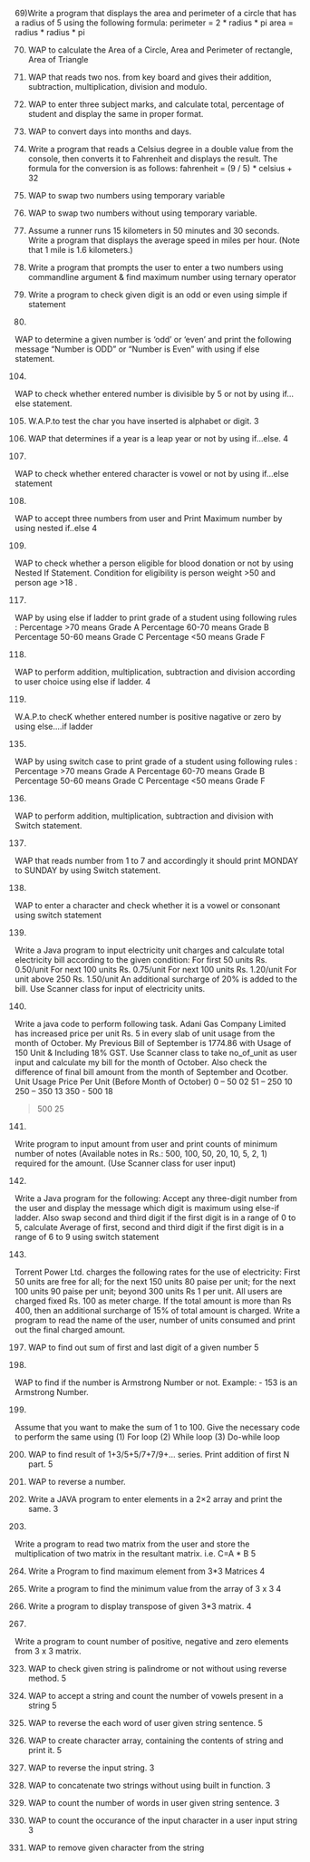 69)Write a program that displays the area and perimeter of a circle that has a radius 
of 5 using the following formula: perimeter = 2 * radius * pi area = radius * 
radius * pi

70) WAP to calculate the Area of a Circle, Area and Perimeter of rectangle, Area of 
Triangle

72) WAP that reads two nos. from key board and gives their addition, subtraction, 
multiplication, division and modulo.

74) WAP to enter three subject marks, and calculate total, percentage of student 
and display the same in proper format.

76) WAP to convert days into months and days.
77) Write a program that reads a Celsius degree in a double value from the console, 
then converts it to Fahrenheit and displays the result. The formula for the 
conversion is as follows: fahrenheit = (9 / 5) * celsius + 32

79) WAP to swap two numbers using temporary variable

80) WAP to swap two numbers without using temporary variable. 

81) Assume a runner runs 15 kilometers in 50 minutes and 30 seconds. Write a 
program that displays the average speed in miles per hour. (Note that 1 mile is 
1.6 kilometers.)

82) Write a program that prompts the user to enter a two numbers using 
commandline argument & find maximum number using ternary operator

88) Write a program to check given digit is an odd or even using simple if statement

103)
WAP to determine a given number is ‘odd’ or ‘even’ and print the following 
message “Number is ODD” or “Number is Even” with using if else statement. 

104)
WAP to check whether entered number is divisible by 5 or not by using if…else 
statement.

105)  W.A.P.to test the char you have inserted is alphabet or digit. 3

106)  WAP that determines if a year is a leap year or not by using if…else. 4

107)
WAP to check whether entered character is vowel or not by using if…else 
statement

108)
WAP to accept three numbers from user and Print Maximum number by using 
nested if..else 4

109)
WAP to check whether a person eligible for blood donation or not by using 
Nested If Statement. Condition for eligibility is person weight >50 and person 
age >18 .

117)
WAP by using else if ladder to print grade of a student using following rules :
Percentage >70 means Grade A
Percentage 60-70 means Grade B
Percentage 50-60 means Grade C
Percentage <50 means Grade F

118)
WAP to perform addition, multiplication, subtraction and division according to 
user choice using else if ladder. 4

119)
W.A.P.to checK whether entered number is positive nagative or zero by using 
else….if ladder

135)
WAP by using switch case to print grade of a student using following rules :
Percentage >70 means Grade A
Percentage 60-70 means Grade B
Percentage 50-60 means Grade C
Percentage <50 means Grade F

136)
WAP to perform addition, multiplication, subtraction and division with Switch 
statement.

137)
WAP that reads number from 1 to 7 and accordingly it should print MONDAY to 
SUNDAY by using Switch statement. 

138)
WAP to enter a character and check whether it is a vowel or consonant using 
switch statement

139)
Write a Java program to input electricity unit charges and calculate total 
electricity bill
according to the given condition:
For first 50 units Rs. 0.50/unit
For next 100 units Rs. 0.75/unit
For next 100 units Rs. 1.20/unit
For unit above 250 Rs. 1.50/unit
An additional surcharge of 20% is added to the bill. Use Scanner class for input 
of electricity units.

140)
Write a java code to perform following task.
Adani Gas Company Limited has increased price per unit Rs. 5 in every slab of 
unit usage from the month of October. My Previous Bill of September is 1774.86 
with Usage of 150 Unit & Including 18% GST. Use Scanner class to take 
no_of_unit as user input and calculate my bill for the month of October. Also 
check the difference of final bill amount from the month of September and 
Ocotber.
Unit Usage Price Per Unit (Before Month of October)
0 – 50 02
51 – 250 10
250 – 350 13
350 - 500 18
> 500 25

141)
Write program to input amount from user and print counts of minimum number 
of notes (Available notes in Rs.: 500, 100, 50, 20, 10, 5, 2, 1) required for the 
amount. (Use Scanner class for user input)

142)
Write a Java program for the following:
Accept any three-digit number from the user and display the message which 
digit is maximum using else-if ladder. Also swap second and third digit if the first 
digit is in a range of 0 to 5, calculate Average of first, second and third digit if the 
first digit is in a range of 6 to 9 using switch statement

143)
Torrent Power Ltd. charges the following rates for the use of electricity:
First 50 units are free for all;
for the next 150 units 80 paise per unit;
for the next 100 units 90 paise per unit;
beyond 300 units Rs 1 per unit.
All users are charged fixed Rs. 100 as meter charge.
If the total amount is more than Rs 400, then an additional surcharge of 15% of 
total amount
is charged. Write a program to read the name of the user, number of units 
consumed and print
out the final charged amount.

197) WAP to find out sum of first and last digit of a given number 5

198)
WAP to find if the number is Armstrong Number or not. Example: - 153 is an 
Armstrong Number.

199)
Assume that you want to make the sum of 1 to 100. Give the necessary code to 
perform the same using 
(1) For loop (2) While loop (3) Do-while loop

200) WAP to find result of 1+3/5+5/7+7/9+... series. Print addition of first N part. 5

201) WAP to reverse a number. 

262) Write a JAVA program to enter elements in a 2×2 array and print the same. 3

263)
Write a program to read two matrix from the user and store the multiplication 
of two matrix in the resultant matrix. i.e. C=A * B 5

264) Write a Program to find maximum element from 3*3 Matrices 4

265) Write a program to find the minimum value from the array of 3 x 3 4

266) Write a program to display transpose of given 3*3 matrix. 4

267)
Write a program to count number of positive, negative and zero elements from 
3 x 3 matrix.

323) WAP to check given string is palindrome or not without using reverse method. 5

324) WAP to accept a string and count the number of vowels present in a string 5

325) WAP to reverse the each word of user given string sentence. 5

326) WAP to create character array, containing the contents of string and print it. 5

327) WAP to reverse the input string. 3

328) WAP to concatenate two strings without using built in function. 3

329) WAP to count the number of words in user given string sentence. 3

330) WAP to count the occurance of the input character in a user input string 3

331) WAP to remove given character from the string
